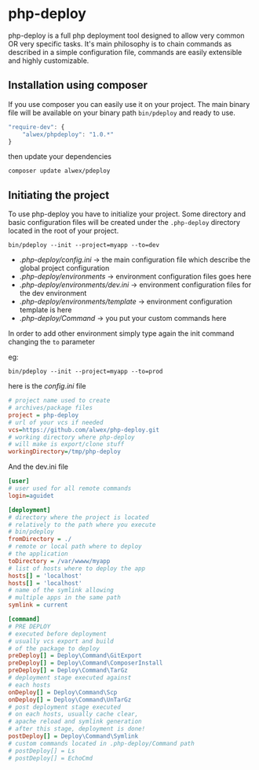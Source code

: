 # php-deploy
php-deploy is a full php deployment tool designed to allow very common OR very specific tasks. It's main philosophy is 
to chain commands as described in a simple configuration file, commands are easily extensible and highly customizable.

## Installation using composer
If you use composer you can easily use it on your project. The main binary file will be available on your binary path
`bin/pdeploy` and ready to use.

```javascript
"require-dev": {
    "alwex/phpdeploy": "1.0.*"
}
```

then update your dependencies

`composer update alwex/pdeploy`

## Initiating the project
To use php-deploy you have to initialize your project. Some directory and basic configuration files will be created under the 
`.php-deploy` directory located in the root of your project.

`bin/pdeploy --init --project=myapp --to=dev`

* _.php-deploy/config.ini_ -> the main configuration file which describe the global project configuration
* _.php-deploy/environments_ -> environment configuration files goes here
* _.php-deploy/environments/dev.ini_ -> environment configuration files for the dev environment
* _.php-deploy/environments/template_ -> environment configuration template is here
* _.php-deploy/Command_ -> you put your custom commands here

In order to add other environment simply type again the init command changing the `to` parameter

eg:

`bin/pdeploy --init --project=myapp --to=prod`

here is the _config.ini_ file

```ini
# project name used to create
# archives/package files
project = php-deploy
# url of your vcs if needed
vcs=https://github.com/alwex/php-deploy.git
# working directory where php-deploy
# will make is export/clone stuff
workingDirectory=/tmp/php-deploy
```

And the dev.ini file

```ini
[user]
# user used for all remote commands
login=aguidet

[deployment]
# directory where the project is located
# relatively to the path where you execute
# bin/pdeploy
fromDirectory = ./
# remote or local path where to deploy
# the application
toDirectory = /var/wwww/myapp
# list of hosts where to deploy the app
hosts[] = 'localhost'
hosts[] = 'localhost'
# name of the symlink allowing
# multiple apps in the same path
symlink = current

[command]
# PRE DEPLOY
# executed before deployment
# usually vcs export and build
# of the package to deploy
preDeploy[] = Deploy\Command\GitExport
preDeploy[] = Deploy\Command\ComposerInstall
preDeploy[] = Deploy\Command\TarGz
# deployment stage executed against
# each hosts
onDeploy[] = Deploy\Command\Scp
onDeploy[] = Deploy\Command\UnTarGz
# post deployment stage executed
# on each hosts, usually cache clear,
# apache reload and symlink generation
# after this stage, deployment is done!
postDeploy[] = Deploy\Command\Symlink
# custom commands located in .php-deploy/Command path
# postDeploy[] = Ls
# postDeploy[] = EchoCmd
```